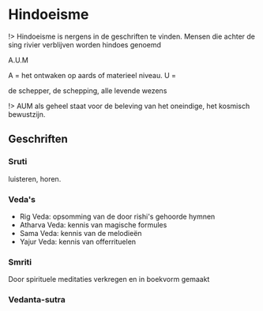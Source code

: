 # Hindoeisme

!> Hindoeisme is nergens in de geschriften te vinden. Mensen die achter de sing rivier verblijven worden hindoes genoemd


A.U.M

A = het ontwaken op aards of materieel niveau.
U = 

de schepper, de schepping, alle levende wezens

!> AUM als geheel staat voor de beleving van het oneindige, het kosmisch bewustzijn.

## Geschriften
### Sruti
luisteren, horen. 

### Veda's
- Rig Veda: opsomming van de door rishi's gehoorde hymnen
- Atharva Veda: kennis van magische formules
- Sama Veda: kennis van de melodieën
- Yajur Veda: kennis van offerrituelen

### Smriti
Door spirituele meditaties verkregen en in boekvorm gemaakt

### Vedanta-sutra

